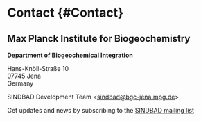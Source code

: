 
# Contact {#Contact}
<h2>Max Planck Institute for Biogeochemistry<br>
</h2>
 
<strong> Department of Biogeochemical Integration </strong>
<p>
Hans-Knöll-Straße 10<br>
07745 Jena <br>
Germany
</p>


SINDBAD Development Team &lt;sindbad@bgc-jena.mpg.de&gt;

Get updates and news by subscribing to the [SINDBAD mailing list](https://mail.bgc-jena.mpg.de/mailman/listinfo/sindbad-news)
